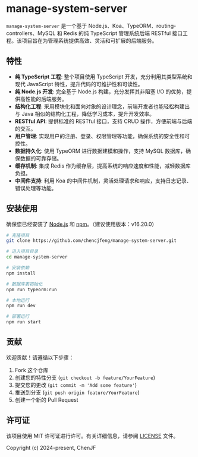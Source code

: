 # manage-system-server
`manage-system-server` 是一个基于 Node.js、Koa、TypeORM、routing-controllers、MySQL 和 Redis 的纯 TypeScript 管理系统后端 RESTful 接口工程。该项目旨在为管理系统提供高效、灵活和可扩展的后端服务。

## 特性

- **纯 TypeScript 工程**: 整个项目使用 TypeScript 开发，充分利用其类型系统和现代 JavaScript 特性，提升代码的可维护性和可读性。
- **纯 Node.js 开发**: 完全基于 Node.js 构建，充分发挥其非阻塞 I/O 的优势，提供高性能的后端服务。
- **结构化工程**: 采用模块化和面向对象的设计理念，前端开发者也能轻松构建出与 Java 相似的结构化工程，降低学习成本，提升开发效率。
- **RESTful API**: 提供标准的 RESTful 接口，支持 CRUD 操作，方便前端与后端的交互。
- **用户管理**: 实现用户的注册、登录、权限管理等功能，确保系统的安全性和可控性。
- **数据持久化**: 使用 TypeORM 进行数据建模和操作，支持 MySQL 数据库，确保数据的可靠存储。
- **缓存机制**: 集成 Redis 作为缓存层，提高系统的响应速度和性能，减轻数据库负担。
- **中间件支持**: 利用 Koa 的中间件机制，灵活处理请求和响应，支持日志记录、错误处理等功能。

## 安装使用

确保您已经安装了 [Node.js](https://nodejs.org/) 和 [npm](https://www.npmjs.com/)。（建议使用版本：v16.20.0）

```bash
# 克隆项目
git clone https://github.com/chencjfeng/manage-system-server.git

# 进入项目目录
cd manage-system-server

# 安装依赖
npm install

# 数据库表初始化
npm run typeorm:run

# 本地运行
npm run dev

# 部署运行
npm run start

```

## 贡献

欢迎贡献！请遵循以下步骤：

1. Fork 这个仓库
2. 创建您的特性分支 (`git checkout -b feature/YourFeature`)
3. 提交您的更改 (`git commit -m 'Add some feature'`)
4. 推送到分支 (`git push origin feature/YourFeature`)
5. 创建一个新的 Pull Request

## 许可证

该项目使用 MIT 许可证进行许可。有关详细信息，请参阅 [LICENSE](https://github.com/chencjfeng/manage-system-server/blob/main/LICENSE) 文件。

Copyright (c) 2024-present, ChenJF
